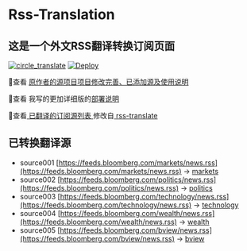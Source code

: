 #  Rss-Translation

## 这是一个外文RSS翻译转换订阅页面 

[![circle_translate](https://github.com/worldyouwyl/self/actions/workflows/circle_translate.yml/badge.svg)](https://github.com/worldyouwyl/self/actions/workflows/circle_translate.yml) [![Deploy](https://github.com/worldyouwyl/self/actions/workflows/jekyll-gh-pages.yml/badge.svg)](https://github.com/worldyouwyl/self/actions/workflows/jekyll-gh-pages.yml)

 📢查看 [原作者的源项目项目修改完善、已添加源及使用说明](https://github.com/worldyouwyl/self/tree/main/illustrate) 

 📢查看 我写的更加详细版的[部署说明](https://www.worldyouwyl.net/tutorial/801)

 📢查看[ 已翻译的订阅源列表 ](https://worldyouwyl.github.io/self) 修改自[ rss-translate ](https://github.com/rcy1314/Rss-Translation)

## 已转换翻译源
 - source001 [https://feeds.bloomberg.com/markets/news.rss](https://feeds.bloomberg.com/markets/news.rss) -> [markets](rss/markets.xml)
 - source002 [https://feeds.bloomberg.com/politics/news.rss](https://feeds.bloomberg.com/politics/news.rss) -> [politics](rss/politics.xml)
 - source003 [https://feeds.bloomberg.com/technology/news.rss](https://feeds.bloomberg.com/technology/news.rss) -> [technology](rss/technology.xml)
 - source004 [https://feeds.bloomberg.com/wealth/news.rss](https://feeds.bloomberg.com/wealth/news.rss) -> [wealth](rss/wealth.xml)
 - source005 [https://feeds.bloomberg.com/bview/news.rss](https://feeds.bloomberg.com/bview/news.rss) -> [bview](rss/bview.xml)
